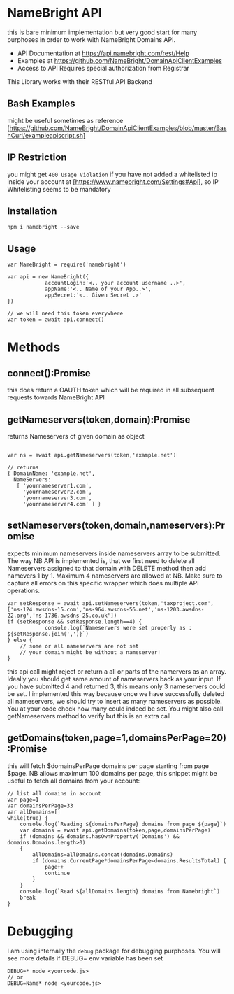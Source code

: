 # NameBright API
this is bare minimum implementation but very good start for many purphoses in order to work with NameBright Domains API.

- API Documentation at https://api.namebright.com/rest/Help
- Examples at https://github.com/NameBright/DomainApiClientExamples
- Access to API Requires special authorization from Registrar

This Library works with their RESTful API Backend

## Bash Examples
might be useful sometimes as reference
[https://github.com/NameBright/DomainApiClientExamples/blob/master/BashCurl/exampleapiscript.sh]

## IP Restriction
you might get `400 Usage Violation` if you have not added a whitelisted ip inside your account at [https://www.namebright.com/Settings#Api], so IP Whitelisting seems to be mandatory


## Installation
`npm i namebright --save`

## Usage
```
var NameBright = require('namebright')

var api = new NameBright({
            accountLogin:'<.. your account username ..>',
            appName:'<.. Name of your App..>',
            appSecret:'<.. Given Secret .>'
})

// we will need this token everywhere
var token = await api.connect()
```

# Methods
## connect():Promise
this does return a OAUTH token which will be required in all subsequent requests towards NameBright API

## getNameservers(token,domain):Promise
returns Nameservers of given domain as object
```

var ns = await api.getNameservers(token,'example.net')

// returns
{ DomainName: 'example.net',
  NameServers:
   [ 'yournameserver1.com',
     'yournameserver2.com',
     'yournameserver3.com',
     'yournameserver4.com' ] }
```

## setNameservers(token,domain,nameservers):Promise
expects minimum nameservers inside nameservers array to be submitted. The way NB API is implemented is, that we first need to delete all Nameservers assigned to that domain with DELETE method then add namevers 1 by 1. Maximum 4 nameservers are allowed at NB. Make sure to capture all errors on this specific wrapper which does multiple API operations. 
```
var setResponse = await api.setNameservers(token,'taxproject.com',['ns-124.awsdns-15.com','ns-964.awsdns-56.net','ns-1203.awsdns-22.org','ns-1736.awsdns-25.co.uk'])
if (setResponse && setResponse.length==4) {
            console.log(`Nameservers were set properly as : ${setResponse.join(',')}`)
} else {
    // some or all nameservers are not set
    // your domain might be without a nameserver!
}
```
this api call might reject or return a all or parts of the namervers as an array. Ideally you should get same amount of nameservers back as your input. If you have submitted 4 and returned 3, this means only 3 nameservers could be set. I implemented this way because once we have successfully deleted all nameservers, we should try to insert as many nameservers as possible. You at your code check how many could indeed be set. You might also call getNameservers method to verify but this is an extra call

## getDomains(token,page=1,domainsPerPage=20):Promise
this will fetch $domainsPerPage domains per page starting from page $page. NB allows maximum 100 domains per page, this snippet might be useful to fetch all domains from your account:
```
// list all domains in account
var page=1
var domainsPerPage=33
var allDomains=[]
while(true) {
    console.log(`Reading ${domainsPerPage} domains from page ${page}`)
    var domains = await api.getDomains(token,page,domainsPerPage)
    if (domains && domains.hasOwnProperty('Domains') && domains.Domains.length>0)
    {
        allDomains=allDomains.concat(domains.Domains)
        if (domains.CurrentPage*domainsPerPage<domains.ResultsTotal) {
            page++
            continue
        }
    }
    console.log(`Read ${allDomains.length} domains from Namebright`)
    break
}
```


# Debugging
I am using internally the `debug` package for debugging purphoses. You will see more details if DEBUG= env variable has been set
```
DEBUG=* node <yourcode.js>
// or
DEBUG=Name* node <yourcode.js>
```